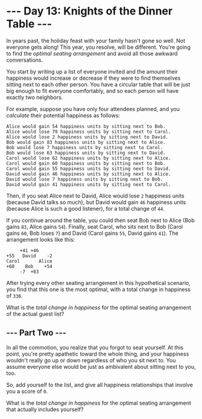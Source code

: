# --- Day 13: Knights of the Dinner Table ---

In years past, the holiday feast with your family hasn't gone so well.  Not everyone gets along!  This year, you resolve, will be different.  You're going to find the *optimal seating arrangement* and avoid all those awkward conversations.

You start by writing up a list of everyone invited and the amount their happiness would increase or decrease if they were to find themselves sitting next to each other person.  You have a circular table that will be just big enough to fit everyone comfortably, and so each person will have exactly two neighbors.

For example, suppose you have only four attendees planned, and you *calculate* their potential happiness as follows:

```
Alice would gain 54 happiness units by sitting next to Bob.
Alice would lose 79 happiness units by sitting next to Carol.
Alice would lose 2 happiness units by sitting next to David.
Bob would gain 83 happiness units by sitting next to Alice.
Bob would lose 7 happiness units by sitting next to Carol.
Bob would lose 63 happiness units by sitting next to David.
Carol would lose 62 happiness units by sitting next to Alice.
Carol would gain 60 happiness units by sitting next to Bob.
Carol would gain 55 happiness units by sitting next to David.
David would gain 46 happiness units by sitting next to Alice.
David would lose 7 happiness units by sitting next to Bob.
David would gain 41 happiness units by sitting next to Carol.

```

Then, if you seat Alice next to David, Alice would lose `2` happiness units (because David talks so much), but David would gain `46` happiness units (because Alice is such a good listener), for a total change of `44`.

If you continue around the table, you could then seat Bob next to Alice (Bob gains `83`, Alice gains `54`).  Finally, seat Carol, who sits next to Bob (Carol gains `60`, Bob loses `7`) and David (Carol gains `55`, David gains `41`).  The arrangement looks like this:

```
     +41 +46
+55   David    -2
Carol       Alice
+60    Bob    +54
     -7  +83

```

After trying every other seating arrangement in this hypothetical scenario, you find that this one is the most optimal, with a total change in happiness of `330`.

What is the *total change in happiness* for the optimal seating arrangement of the actual guest list?

## --- Part Two ---

In all the commotion, you realize that you forgot to seat yourself.  At this point, you're pretty apathetic toward the whole thing, and your happiness wouldn't really go up or down regardless of who you sit next to.  You assume everyone else would be just as ambivalent about sitting next to you, too.

So, add yourself to the list, and give all happiness relationships that involve you a score of `0`.

What is the *total change in happiness* for the optimal seating arrangement that actually includes yourself?

